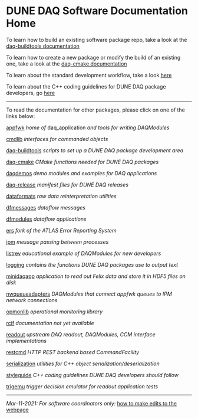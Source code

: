 # DUNE DAQ Software Documentation Home

To learn how to build an existing software package repo, take a look at the [daq-buildtools documentation](packages/daq-buildtools/README.md)

To learn how to create a new package or modify the build of an existing one, take a look at the [daq-cmake documentation](packages/daq-buildtools/README.md)

To learn about the standard development workflow, take a look [here](packages/daq-release/development_workflow_gitflow.md)

To learn about the C++ coding guidelines for DUNE DAQ package developers, go [here](packages/styleguide/README.md)

--------------

To read the documentation for other packages, please click on one of the links below:

[appfwk](packages/appfwk/README.md) _home of_ daq_application _and tools for writing DAQModules_

[cmdlib](packages/cmdlib/README.md) _interfaces for commanded objects_

[daq-buildtools](packages/daq-buildtools/README.md) _scripts to set up a DUNE DAQ package development area_

[daq-cmake](packages/daq-cmake/README.md) _CMake functions needed for DUNE DAQ packages_

[daqdemos](packages/daqdemos/README.md) _demo modules and examples for DAQ applications_

[daq-release](packages/daq-release/README.md) _manifest files for DUNE DAQ releases_

[dataformats](packages/dataformats/README.md) _raw data reinterpretation utilities_

[dfmessages](packages/dfmessages/README.md) _dataflow messages_

[dfmodules](packages/dfmodules/README.md) _dataflow applications_

[ers](packages/ers/README.md) _fork of the ATLAS Error Reporting System_

[ipm](packages/ipm/README.md) _message passing between processes_

[listrev](packages/listrev/README.md) _educational example of DAQModules for new developers_

[logging](packages/logging/README.md) _contains the functions DUNE DAQ packages use to output text_

[minidaqapp](packages/minidaqapp/README.md) _application to read out Felix data and store it in HDF5 files on disk_

[nwqueueadapters](packages/nwqueueadapters/README.md) _DAQModules that connect appfwk queues to IPM network connections_

[opmonlib](packages/opmonlib/README.md) _operational monitoring library_

[rcif](nowhere) _documentation not yet available_

[readout](packages/readout/README.md) _upstream DAQ readout, DAQModules, CCM interface implementations_

[restcmd](packages/restcmd/README.md) _HTTP REST backend based CommandFacility_

[serialization](packages/serialization/README.md) _utilities for C++ object serialization/deserialization_

[styleguide](packages/styleguide/README.md) _C++ coding guidelines DUNE DAQ developers should follow_

[trigemu](packages/trigemu/README.md) _trigger decision emulator for readout application tests_

------

_Mar-11-2021: For software coordinators only:_ [how to make edits to the webpage](how_to_make_edits.md)

